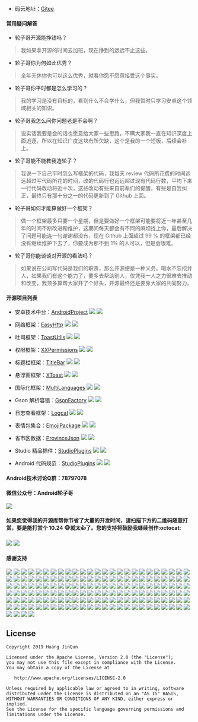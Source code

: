 * 码云地址：[Gitee](https://gitee.com/getActivity/Donate)

#### 常用疑问解答

* 轮子哥开源能挣钱吗？

> 我如果拿开源的时间去加班，现在挣到的远远不止这些。

* 轮子哥你为何如此优秀？

> 全年无休你也可以这么优秀，就看你愿不愿意接受这个事实。

* 轮子哥你平时都是怎么学习的？

> 我的学习是没有目标的，看到什么不会学什么，但我暂时只学习安卓这个领域相关的知识。

* 轮子哥我怎么问你问题老是不会啊？

> 说实话我要是会的话也愿意给大家一些思路，不瞒大家我一直在知识深度上面追逐，所以在知识广度这块有所欠缺，这个是我的一个短板，后续会补上。

* 轮子哥能不能教我造轮子？

> 我说一下自己平时怎么写框架的代码，我每天 review 代码所花费的时间远远超过写代码所花的时间，改的代码行也远远超过现有代码行数，平均下来一行代码改动将近十次，这些改动有些来自前辈们的提醒，有些是自我纠正，最终只有那十分之一的代码更新到了 Github 上面。

* 轮子哥如何才能算做好一个框架？

> 做一个框架最多只要一个星期，但是要做好一个框架可能要将近一年甚至几年的时间不断改进和维护，这期间每天都会有不同的麻烦找上你，最后解决了问题可能连一句谢谢都没有，现在 Github 上面超过 99 % 的框架都已经没有继续维护下去了，你要成为那不到 1% 的人可以，但是会很难。

* 轮子哥你能谈谈对开源的看法吗？

> 如果说在公司写代码是我们的职责，那么开源便是一种义务。喝水不忘挖井人，如果我们有这个能力了，要多去帮助别人，仅凭我一人之力很难去推动和改变，我顶多算帮大家开了个好头，开源最终还是要靠大家的共同努力。

#### 开源项目列表

* 安卓技术中台：[AndroidProject](https://github.com/getActivity/AndroidProject) ![](https://img.shields.io/github/stars/getActivity/AndroidProject.svg) ![](https://img.shields.io/github/forks/getActivity/AndroidProject.svg)

* 网络框架：[EasyHttp](https://github.com/getActivity/EasyHttp) ![](https://img.shields.io/github/stars/getActivity/EasyHttp.svg) ![](https://img.shields.io/github/forks/getActivity/EasyHttp.svg)

* 吐司框架：[ToastUtils](https://github.com/getActivity/ToastUtils) ![](https://img.shields.io/github/stars/getActivity/ToastUtils.svg) ![](https://img.shields.io/github/forks/getActivity/ToastUtils.svg)

* 权限框架：[XXPermissions](https://github.com/getActivity/XXPermissions) ![](https://img.shields.io/github/stars/getActivity/XXPermissions.svg) ![](https://img.shields.io/github/forks/getActivity/XXPermissions.svg)

* 标题栏框架：[TitleBar](https://github.com/getActivity/TitleBar) ![](https://img.shields.io/github/stars/getActivity/TitleBar.svg) ![](https://img.shields.io/github/forks/getActivity/TitleBar.svg)

* 悬浮窗框架：[XToast](https://github.com/getActivity/XToast) ![](https://img.shields.io/github/stars/getActivity/XToast.svg) ![](https://img.shields.io/github/forks/getActivity/XToast.svg)

* 国际化框架：[MultiLanguages](https://github.com/getActivity/MultiLanguages) ![](https://img.shields.io/github/stars/getActivity/MultiLanguages.svg) ![](https://img.shields.io/github/forks/getActivity/MultiLanguages.svg)

* Gson 解析容错：[GsonFactory](https://github.com/getActivity/GsonFactory) ![](https://img.shields.io/github/stars/getActivity/GsonFactory) ![](https://img.shields.io/github/forks/getActivity/GsonFactory)

* 日志查看框架：[Logcat](https://github.com/getActivity/Logcat) ![](https://img.shields.io/github/stars/getActivity/Logcat) ![](https://img.shields.io/github/forks/getActivity/Logcat)

* 表情包集合：[EmojiPackage](https://github.com/getActivity/EmojiPackage) ![](https://img.shields.io/github/stars/getActivity/EmojiPackage.svg) ![](https://img.shields.io/github/forks/getActivity/EmojiPackage.svg)

* 省市区数据：[ProvinceJson](https://github.com/getActivity/ProvinceJson) ![](https://img.shields.io/github/stars/getActivity/ProvinceJson.svg) ![](https://img.shields.io/github/forks/getActivity/ProvinceJson.svg)

* Studio 精品插件：[StudioPlugins](https://github.com/getActivity/StudioPlugins) ![](https://img.shields.io/github/stars/getActivity/StudioPlugins.svg) ![](https://img.shields.io/github/forks/getActivity/StudioPlugins.svg)

* Android 代码规范：[StudioPlugins](https://github.com/getActivity/AndroidCodeStandard) ![](https://img.shields.io/github/stars/getActivity/AndroidCodeStandard.svg) ![](https://img.shields.io/github/forks/getActivity/AndroidCodeStandard.svg)

#### Android技术讨论Q群：78797078

#### 微信公众号：Android轮子哥

![](picture/official_ccount.png)

#### 如果您觉得我的开源库帮你节省了大量的开发时间，请扫描下方的二维码随意打赏，要是能打赏个 10.24 :monkey_face:就太:thumbsup:了。您的支持将鼓励我继续创作:octocat:

![](picture/pay_ali.png) ![](picture/pay_wechat.png)

#### 感谢支持

![](picture/202012291630.png) ![](picture/202101151520.png) ![](picture/202012291149.png) ![](picture/202012281653.png) ![](picture/202012092035.png) ![](picture/202011031134.png) ![](picture/202010301100.png) ![](picture/202010200947.png) ![](picture/202010161118.png) ![](picture/202009231507.png) ![](picture/202009141714.png) ![](picture/202008141544.png) ![](picture/201908061749.png) ![](picture/201908011230.png) ![](picture/202012291853.png) ![](picture/202011201153.png) ![](picture/202011101445.png) ![](picture/202010261153.png) ![](picture/202009141422.png) ![](picture/202008111524.png) ![](picture/202001031546.png) ![](picture/201912091048.png) ![](picture/201910201633.png) ![](picture/201908050956.png) ![](picture/201907290950.png) ![](picture/202101042028.png) ![](picture/202101041617.png) ![](picture/202001151423.png) ![](picture/201912231527.png) ![](picture/201908051743.png) ![](picture/202006031508.png) ![](picture/202005231055.png) ![](picture/202005171312.png) ![](picture/202001101010.png) ![](picture/201911201433.png) ![](picture/201908221032.png) ![](picture/201908181606.png) ![](picture/201908011536.png) ![](picture/201907301648.png) ![](picture/201905271613.png) ![](picture/201909031527.png) ![](picture/202003270027.png) ![](picture/202003111113.png) ![](picture/202003072030.png) ![](picture/202001031836.png) ![](picture/201911261522.png) ![](picture/201911261104.png) ![](picture/201911060940.png) ![](picture/201910251605.png) ![](picture/201909201510.png) ![](picture/201909111011.png) ![](picture/201907031613.png) ![](picture/201907231140.png) ![](picture/201905092038.png) ![](picture/202007151540.png) ![](picture/202101261802.png) ![](picture/201912112015.png) ![](picture/201902281836.png) ![](picture/201909091816.png) ![](picture/202011271106.png) ![](picture/202102091912.png) ![](picture/202102041803.png) ![](picture/202102021454.png) ![](picture/202102011656.png) ![](picture/202101291548.png) ![](picture/202101211141.png) ![](picture/202101121656.png) ![](picture/202101090932.png) ![](picture/202101051127.png) ![](picture/202012081143.png) ![](picture/202012021907.png) ![](picture/202011191920.png) ![](picture/202011121105.png) ![](picture/202011100846.png) ![](picture/202011021615.png) ![](picture/202010281819.png) ![](picture/202010231124.png) ![](picture/202010141440.png) ![](picture/202010121806.png) ![](picture/202008130937.png) ![](picture/202010061658.png) ![](picture/202009151146.png) ![](picture/202008042104.png) ![](picture/202007131401.png) ![](picture/202006301423.png) ![](picture/202006151525.png) ![](picture/202005251458.png) ![](picture/201911211520.png) ![](picture/201912051725.png) ![](picture/201912081442.png) ![](picture/201912111659.png) ![](picture/201912251507.png) ![](picture/201912261813.png) ![](picture/201912281401.png) ![](picture/201911291945.png) ![](picture/201911081052.png) ![](picture/201910251128.png) ![](picture/201910241621.png) ![](picture/201910231505.png) ![](picture/201910101540.png) ![](picture/201909301640.png) ![](picture/201908221026.png) ![](picture/201909111114.png) ![](picture/201909091453.png) ![](picture/201909091138.png) ![](picture/201908011130.png) ![](picture/201907221137.png) ![](picture/201906291400.png) ![](picture/201906281126.png) ![](picture/201905131024.png) ![](picture/201905092034.png) ![](picture/201904261500.png) ![](picture/201904251819.png) ![](picture/201904241451.png) ![](picture/201904220841.png) ![](picture/201904212240.png) ![](picture/201904201726.png) ![](picture/201904201111.png) ![](picture/201904201042.png) ![](picture/201904201025.png) ![](picture/201904191207.png) ![](picture/201904182032.png) ![](picture/201904181557.png) ![](picture/201904181519.png) ![](picture/201904101029.png) ![](picture/201904031545.png) ![](picture/201904031522.png) ![](picture/201904031521.png) ![](picture/201904030951.png) ![](picture/201904011343.png) ![](picture/201904011147.png) ![](picture/201904011128.png) ![](picture/201903311338.png) ![](picture/201903311038.png) ![](picture/201903291610.png) ![](picture/201903281020.png) ![](picture/201903281011.png) ![](picture/201903281010.png) ![](picture/201903280951.png) ![](picture/201903272146.png) ![](picture/201903271946.png) ![](picture/201903271656.png) ![](picture/201903271559.png) ![](picture/201903271553.png) ![](picture/201903271512.png) ![](picture/201903211639.png) ![](picture/201812130819.png) ![](picture/201812120907.png) ![](picture/202101211226.png) ![](picture/202008021814.png) ![](picture/201908150959.png) ![](picture/201904011558.png) ![](picture/201902281751.png) ![](picture/201812032346.png)

## License

```text
Copyright 2019 Huang JinQun

Licensed under the Apache License, Version 2.0 (the "License");
you may not use this file except in compliance with the License.
You may obtain a copy of the License at

   http://www.apache.org/licenses/LICENSE-2.0

Unless required by applicable law or agreed to in writing, software
distributed under the License is distributed on an "AS IS" BASIS,
WITHOUT WARRANTIES OR CONDITIONS OF ANY KIND, either express or implied.
See the License for the specific language governing permissions and
limitations under the License.
```